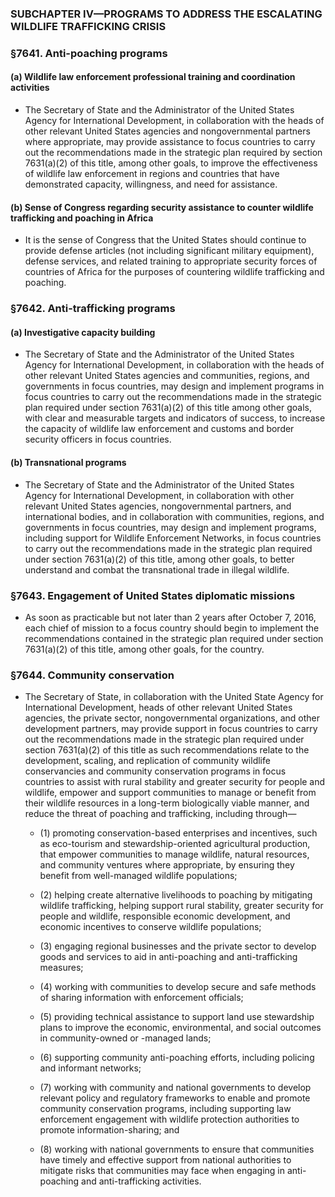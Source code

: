 ### SUBCHAPTER IV—PROGRAMS TO ADDRESS THE ESCALATING WILDLIFE TRAFFICKING CRISIS

### §7641. Anti-poaching programs
#### (a) Wildlife law enforcement professional training and coordination activities
* The Secretary of State and the Administrator of the United States Agency for International Development, in collaboration with the heads of other relevant United States agencies and nongovernmental partners where appropriate, may provide assistance to focus countries to carry out the recommendations made in the strategic plan required by section 7631(a)(2) of this title, among other goals, to improve the effectiveness of wildlife law enforcement in regions and countries that have demonstrated capacity, willingness, and need for assistance.

#### (b) Sense of Congress regarding security assistance to counter wildlife trafficking and poaching in Africa
* It is the sense of Congress that the United States should continue to provide defense articles (not including significant military equipment), defense services, and related training to appropriate security forces of countries of Africa for the purposes of countering wildlife trafficking and poaching.

### §7642. Anti-trafficking programs
#### (a) Investigative capacity building
* The Secretary of State and the Administrator of the United States Agency for International Development, in collaboration with the heads of other relevant United States agencies and communities, regions, and governments in focus countries, may design and implement programs in focus countries to carry out the recommendations made in the strategic plan required under section 7631(a)(2) of this title among other goals, with clear and measurable targets and indicators of success, to increase the capacity of wildlife law enforcement and customs and border security officers in focus countries.

#### (b) Transnational programs
* The Secretary of State and the Administrator of the United States Agency for International Development, in collaboration with other relevant United States agencies, nongovernmental partners, and international bodies, and in collaboration with communities, regions, and governments in focus countries, may design and implement programs, including support for Wildlife Enforcement Networks, in focus countries to carry out the recommendations made in the strategic plan required under section 7631(a)(2) of this title, among other goals, to better understand and combat the transnational trade in illegal wildlife.

### §7643. Engagement of United States diplomatic missions
* As soon as practicable but not later than 2 years after October 7, 2016, each chief of mission to a focus country should begin to implement the recommendations contained in the strategic plan required under section 7631(a)(2) of this title, among other goals, for the country.

### §7644. Community conservation
* The Secretary of State, in collaboration with the United State Agency for International Development, heads of other relevant United States agencies, the private sector, nongovernmental organizations, and other development partners, may provide support in focus countries to carry out the recommendations made in the strategic plan required under section 7631(a)(2) of this title as such recommendations relate to the development, scaling, and replication of community wildlife conservancies and community conservation programs in focus countries to assist with rural stability and greater security for people and wildlife, empower and support communities to manage or benefit from their wildlife resources in a long-term biologically viable manner, and reduce the threat of poaching and trafficking, including through—

  * (1) promoting conservation-based enterprises and incentives, such as eco-tourism and stewardship-oriented agricultural production, that empower communities to manage wildlife, natural resources, and community ventures where appropriate, by ensuring they benefit from well-managed wildlife populations;

  * (2) helping create alternative livelihoods to poaching by mitigating wildlife trafficking, helping support rural stability, greater security for people and wildlife, responsible economic development, and economic incentives to conserve wildlife populations;

  * (3) engaging regional businesses and the private sector to develop goods and services to aid in anti-poaching and anti-trafficking measures;

  * (4) working with communities to develop secure and safe methods of sharing information with enforcement officials;

  * (5) providing technical assistance to support land use stewardship plans to improve the economic, environmental, and social outcomes in community-owned or -managed lands;

  * (6) supporting community anti-poaching efforts, including policing and informant networks;

  * (7) working with community and national governments to develop relevant policy and regulatory frameworks to enable and promote community conservation programs, including supporting law enforcement engagement with wildlife protection authorities to promote information-sharing; and

  * (8) working with national governments to ensure that communities have timely and effective support from national authorities to mitigate risks that communities may face when engaging in anti-poaching and anti-trafficking activities.